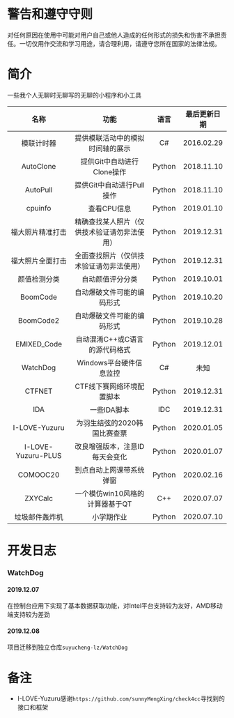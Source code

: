 # 警告和遵守守则

对任何原因在使用中可能对用户自己或他人造成的任何形式的损失和伤害不承担责任。一切仅用作交流和学习用途，请合理利用，请遵守您所在国家的法律法规。

# 简介

一些我个人无聊时无聊写的无聊的小程序和小工具

|        名称        |                     功能                     |  语言  | 最后更新日期 |
| :----------------: | :------------------------------------------: | :----: | :----------: |
|     模联计时器     |       提供模联活动中的模拟时间轴的展示       |   C#   |  2016.02.29  |
|     AutoClone      |          提供Git中自动进行Clone操作          | Python |  2018.11.10  |
|      AutoPull      |          提供Git中自动进行Pull操作           | Python |  2018.11.10  |
|      cpuinfo       |                 查看CPU信息                  | Python |  2019.01.10  |
|  福大照片精准打击  | 精确查找某人照片（仅供技术验证请勿非法使用） | Python |  2019.12.31  |
|  福大照片全面打击  |   全面查找照片（仅供技术验证请勿非法使用）   | Python |  2019.12.31  |
|    颜值检测分类    |               自动颜值评分分类               | Python |  2019.10.01  |
|      BoomCode      |          自动爆破文件可能的编码形式          | Python |  2019.10.20  |
|     BoomCode2      |          自动爆破文件可能的编码形式          | Python |  2019.10.28  |
|    EMIXED_Code     |        自动混淆C++或C语言的源代码格式        | Python |  2019.12.01  |
|      WatchDog      |           Windows平台硬件信息监控            |   C#   |     未知     |
|       CTFNET       |          CTF线下赛网络环境配置脚本           | Python |  2019.12.31  |
|        IDA         |                 一些IDA脚本                  |  IDC   |  2019.12.31  |
|   I-LOVE-Yuzuru    |         为羽生结弦的2020韩国比赛查票         | Python |  2020.01.05  |
| I-LOVE-Yuzuru-PLUS |        改良增强版本，注意ID每天会变化        | Python |  2020.01.07  |
|      COMOOC20      |           到点自动上网课带系统弹窗           | Python |  2020.02.16  |
|      ZXYCalc       |       一个模仿win10风格的计算器基于QT        |  C++   |  2020.07.07  |
|   垃圾邮件轰炸机   |                  小学期作业                  | Python |  2020.07.10  |

# 开发日志

### WatchDog

#### 2019.12.07

在控制台应用下实现了基本数据获取功能，对Intel平台支持较为友好，AMD移动端支持较为差劲

#### 2019.12.08

项目迁移到独立仓库`suyucheng-lz/WatchDog`

# 备注

- I-LOVE-Yuzuru感谢`https://github.com/sunnyMengXing/check4cc`寻找到的接口和框架